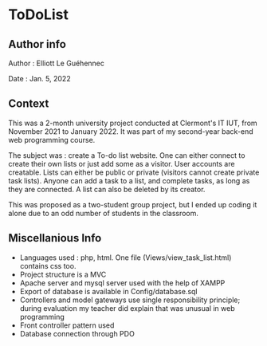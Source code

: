 # ToDoList
## Author info
Author : Elliott Le Guéhennec

Date : Jan. 5, 2022

## Context
This was a 2-month university project conducted at Clermont's IT IUT, from November 2021 to January 2022. It was part of my second-year back-end web programming course.

The subject was : create a To-do list website. One can either connect to create their own lists or just add some as a visitor. User accounts are creatable. Lists can either be public or private (visitors cannot create private task lists). Anyone can add a task to a list, and complete tasks, as long as they are connected. A list can also be deleted by its creator.

This was proposed as a two-student group project, but I ended up coding it alone due to an odd number of students in the classroom.

## Miscellanious Info
* Languages used : php, html. One file (Views/view_task_list.html) contains css too.
* Project structure is a MVC
* Apache server and mysql server used with the help of XAMPP
* Export of database is available in Config/database.sql
* Controllers and model gateways use single responsibility principle; during evaluation my teacher did explain that was unusual in web programming
* Front controller pattern used
* Database connection through PDO
